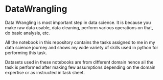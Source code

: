 # DataWrangling


Data Wrangling is most important step in data science. It is because you make raw data usable, data cleaning, perform various operations on that, do basic analysis, etc.

All the notebook in this repository contains the tasks assigned to me in my data science journey and shows my wide variety of skills used in python for performing this task. 

Datasets used in these notebooks are from different domain hence all the task is performed after making few assumptions depending on the domain expertise or as instructed in task sheet.
